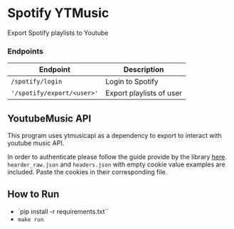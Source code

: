 # Spotify YTMusic 
Export Spotify playlists to Youtube

### Endpoints

| Endpoint | Description |
| ---      | --- |
| `/spotify/login` | Login to Spotify |
| `'/spotify/export/<user>'` | Export playlists of user |


## YoutubeMusic API
This program uses ytmusicapi as a dependency to export to interact with youtube music API.

In order to authenticate please follow the guide provide by the library [here](https://ytmusicapi.readthedocs.io/en/latest/setup.html#authenticated-requests). `hearder_raw.json` and `headers.json` with empty cookie value examples are included. Paste the cookies in their corresponding file.

## How to Run
* `pip install -r requirements.txt``
* `make run`

